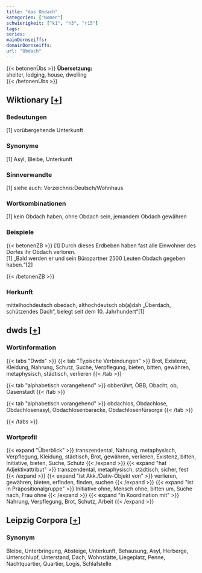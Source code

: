 ```yaml
---
title: "das Obdach"
kategorien: ["Nomen"]
schwierigkeit: ["k1", "h3", "r15"]
tags:
series:
mainDornseiffs:
domainDornseiffs:
url: "Obdach"
---
```


{{< betonenÜbs >}}
**Übersetzung:**  
shelter, lodging, house, dwelling  
{{< /betonenÜbs >}}

## Wiktionary [[+](https://de.wiktionary.org/wiki/Obdach)]

### Bedeutungen
[1] vorübergehende Unterkunft  

### Synonyme
[1] Asyl, Bleibe, Unterkunft  

### Sinnverwandte
[1] siehe auch: Verzeichnis:Deutsch/Wohnhaus  

### Wortkombinationen
[1] kein Obdach haben, ohne Obdach sein, jemandem Obdach gewähren  

### Beispiele
{{< betonenZB >}}
[1] Durch dieses Erdbeben haben fast alle Einwohner des Dorfes ihr Obdach verloren.  
[1] „Bald werden er und sein Büropartner 2500 Leuten Obdach gegeben haben.“[2]  

{{< /betonenZB >}}
### Herkunft
mittelhochdeutsch obedach, althochdeutsch ob(a)dah „Überdach, schützendes Dach“, belegt seit dem 10. Jahrhundert“[1]  



## dwds [[+](https://www.dwds.de/wb/Obdach)]

### Wortinformation
{{< tabs "Dwds" >}}
{{< tab "Typische Verbindungen" >}}
Brot, Existenz, Kleidung, Nahrung, Schutz, Suche, Verpflegung, bieten, bitten, gewähren, metaphysisch, städtisch, verlieren
{{< /tab >}}

{{< tab "alphabetisch vorangehend" >}}
obberührt, ÖBB, Obacht, ob, Oasenstadt
{{< /tab >}}

{{< tab "alphabetisch vorangehend" >}}
obdachlos, Obdachlose, Obdachlosenasyl, Obdachlosenbaracke, Obdachlosenfürsorge
{{< /tab >}}

{{< /tabs >}}

### Wortprofil
{{< expand "Überblick" >}} transzendental, Nahrung, metaphysisch, Verpflegung, Kleidung, städtisch, Brot, gewähren, verlieren, Existenz, bitten, Initiative, bieten, Suche, Schutz {{< /expand >}}
{{< expand "hat Adjektivattribut" >}} transzendental, metaphysisch, städtisch, sicher, fest {{< /expand >}}
{{< expand "ist Akk./Dativ-Objekt von" >}} verlieren, gewähren, bieten, erfinden, finden, suchen {{< /expand >}}
{{< expand "ist in Präpositionalgruppe" >}} Initiative ohne, Mensch ohne, bitten um, Suche nach, Frau ohne {{< /expand >}}
{{< expand "in Koordination mit" >}} Nahrung, Verpflegung, Brot, Schutz, Arbeit {{< /expand >}}

## Leipzig Corpora [[+](https://corpora.uni-leipzig.de/en/res?word=Obdach&corpusId=deu_newscrawl-public_2018)]


### Synonym
Bleibe, Unterbringung, Absteige, Unterkunft, Behausung, Asyl, Herberge, Unterschlupf, Unterstand, Dach, Wohnstätte, Liegeplatz, Penne, Nachtquartier, Quartier, Logis, Schlafstelle

